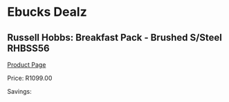 
# Ebucks Dealz
## Russell Hobbs: Breakfast Pack - Brushed S/Steel RHBSS56
[Product Page](https://www.ebucks.com/web/shop/productSelected.do?prodId=340284096&catId=704985963)

Price: R1099.00

Savings: 


	